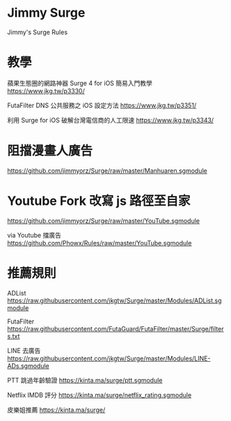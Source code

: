 # Jimmy Surge
Jimmy's Surge Rules

# 教學
蘋果生態圈的網路神器 Surge 4 for iOS 簡易入門教學
https://www.jkg.tw/p3330/

FutaFilter DNS 公共服務之 iOS 設定方法
https://www.jkg.tw/p3351/

利用 Surge for iOS 破解台灣電信商的人工限速
https://www.jkg.tw/p3343/

# 阻擋漫畫人廣告
https://github.com/jimmyorz/Surge/raw/master/Manhuaren.sgmodule

# Youtube Fork 改寫 js 路徑至自家
https://github.com/jimmyorz/Surge/raw/master/YouTube.sgmodule

via Youtube 擋廣告
https://github.com/Phowx/Rules/raw/master/YouTube.sgmodule

# 推薦規則
ADList
https://raw.githubusercontent.com/jkgtw/Surge/master/Modules/ADList.sgmodule

FutaFilter
https://raw.githubusercontent.com/FutaGuard/FutaFilter/master/Surge/filters.txt

LINE 去廣告
https://raw.githubusercontent.com/jkgtw/Surge/master/Modules/LINE-ADs.sgmodule

PTT 跳過年齡驗證
https://kinta.ma/surge/ptt.sgmodule

Netflix IMDB 評分
https://kinta.ma/surge/netflix_rating.sgmodule

皮樂姐推薦
https://kinta.ma/surge/
